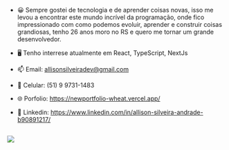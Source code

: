 - 😀 Sempre gostei de tecnologia e de aprender coisas novas, isso me levou a encontrar este mundo incrível da programação, onde fico impressionado com como podemos evoluir, aprender e construir coisas grandiosas, tenho 26 anos moro no RS e quero me tornar um grande desenvolvedor.
- 🖥️ Tenho interrese atualmente em React, TypeScript, NextJs
- 📫 Email: allisonsilveiradev@gmail.com
- 📱  Celular: (51) 9 9731-1483
- 🌐 Porfolio: https://newportfolio-wheat.vercel.app/
- 👤 Linkedin: https://www.linkedin.com/in/allison-silveira-andrade-b90891217/

  ##

<div> 
<a href="https://www.youtube.com/channel/UC_-uuuZbY0AAt9CViNzvc-Q" target="_blank"><img src="https://img.shields.io/badge/YouTube-FF0000?style=for-the-badge&logo=youtube&logoColor=white" target="_blank"></a>
</div>

  
  
